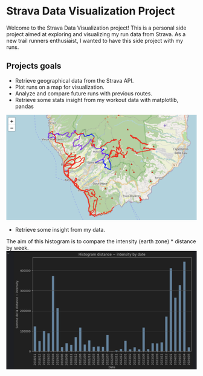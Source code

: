 # Strava Data Visualization Project

Welcome to the Strava Data Visualization project! This is a personal side project aimed at exploring and visualizing my run data from Strava. 
As a new trail runners enthusiaist, I wanted to have this side project with my runs. 

## Projects goals

- Retrieve geographical data from the Strava API.
- Plot runs on a map for visualization.
- Analyze and compare future runs with previous routes.
- Retrieve some stats insight from my workout data with matplotlib, pandas

![alt text](https://github.com/ErwanMrcx/strava_project/blob/main/image/strava_map_guadeloupe.jpg)

- Retrieve some insight from my data.

The aim of this histogram is to compare the intensity (earth zone) * distance by week. 
![alt text](https://github.com/ErwanMrcx/strava_project/blob/main/image/Histogram%20distance%20~%20intensity.jpg)

